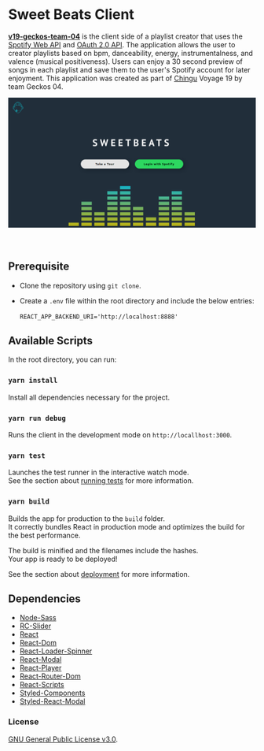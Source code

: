 # Sweet Beats Client
**[v19-geckos-team-04](https://sweet-beats.herokuapp.com/)** is the client side of a playlist creator that uses the [Spotify Web API](https://developer.spotify.com/documentation/web-api/quick-start/) and [OAuth 2.0 API](https://oauth.net/2/). The application allows the user to creator playlists based on bpm, danceability, energy, instrumentalness, and valence (musical positiveness). Users can enjoy a 30 second preview of songs in each playlist and save them to the user's Spotify account for later enjoyment. This application was created as part of [Chingu](https://chingu.io/) Voyage 19 by team Geckos 04.

![Alt Text](./src/images/sweetbeatsLandingPage.png)
<br><br><br>

## Prerequisite

* Clone the repository using `git clone`.

* Create a `.env` file within the root directory and include the below entries:

    `REACT_APP_BACKEND_URI='http://localhost:8888'`

## Available Scripts

In the root directory, you can run:

### `yarn install`

Install all dependencies necessary for the project.

### `yarn run debug`
Runs the client in the development mode on `http://locallhost:3000`.

### `yarn test`

Launches the test runner in the interactive watch mode.<br />
See the section about [running tests](https://facebook.github.io/create-react-app/docs/running-tests) for more information.

### `yarn build`

Builds the app for production to the `build` folder.<br />
It correctly bundles React in production mode and optimizes the build for the best performance.

The build is minified and the filenames include the hashes.<br />
Your app is ready to be deployed!

See the section about [deployment](https://facebook.github.io/create-react-app/docs/deployment) for more information.

## Dependencies

* [Node-Sass](https://www.npmjs.com/package/node-sass?activeTab=versions)
* [RC-Slider](https://www.npmjs.com/package/rc-slider)
* [React](https://www.npmjs.com/package/react)
* [React-Dom](https://www.npmjs.com/package/react-dom)
* [React-Loader-Spinner](https://www.npmjs.com/package/react-loader-spinner)
* [React-Modal](https://www.npmjs.com/package/react-modal)
* [React-Player](https://www.npmjs.com/package/react-player)
* [React-Router-Dom](https://www.npmjs.com/package/react-router-dom)
* [React-Scripts](https://www.npmjs.com/package/react-scripts)
* [Styled-Components](https://www.npmjs.com/package/styled-components)
* [Styled-React-Modal](https://www.npmjs.com/package/styled-react-modal)

### License
[GNU General Public License v3.0](https://www.gnu.org/licenses/gpl-3.0.en.html).
